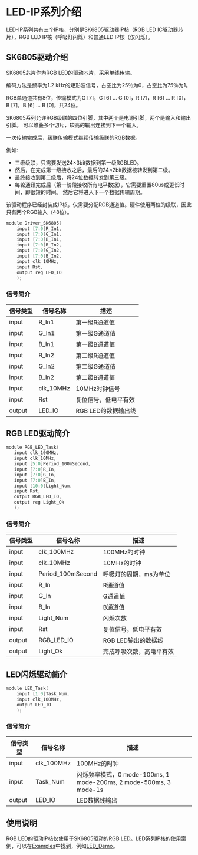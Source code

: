 # LED-IP系列介绍

LED-IP系列共有三个IP核，分别是SK6805驱动器IP核（RGB LED IC驱动器芯片），RGB LED IP核（呼吸灯闪烁）和普通LED IP核（仅闪烁）。

## SK6805驱动介绍

SK6805芯片作为RGB LED的驱动芯片，采用单线传输。

编码方法是频率为1.2 kHz的矩形波信号，占空比为25％为0，占空比为75％为1。

RGB单通道共有8位，传输模式为G [7]，G [6] ... G [0]，R [7]，R [6] ... R [0]， B [7]，B [6] ... B [0]，共24位。

SK6805系列允许RGB级联的四位引脚，其中两个是电源引脚，两个是输入和输出引脚。 可以堆叠多个切片，较高的输出连接到下一个输入。

一次传输完成后，级联传输模式继续传输级联的RGB数据。

例如:

* 三级级联，只需要发送24×3bit数据到第一级RGBLED。
* 然后，在完成第一级接收之后，最后的24×2bit数据被转发到第二级。
* 最终接收到第二级后，将24位数据转发到第三级。
* 每轮通讯完成后（第一阶段接收所有电平数据），它需要重置80us或更长时间，即很短的时间。 然后它将进入下一个数据传输周期。

该驱动程序已经封装成IP核，仅需要分配RGB通道值。硬件使用两位的级联，因此只有两个RGB输入（48位）。

```c
module Driver_SK6805(
    input [7:0]R_In1,
    input [7:0]G_In1,
    input [7:0]B_In1,
    input [7:0]R_In2,
    input [7:0]G_In2,
    input [7:0]B_In2,
    input clk_10MHz,
    input Rst,
    output reg LED_IO
    );
```

### 信号简介
  
| **信号类型**    | **信号名称**    | **描述** |
| ----------- | ----------- | -------- |
| input | R_In1           | 第一级R通道值 |
| input | G_In1           | 第一级G通道值 |
| input | B_In1           | 第一级B通道值 |
| input | R_In2           | 第二级R通道值 |
| input | G_In2           | 第二级G通道值 |
| input | B_In2           | 第二级B通道值 |
| input | clk_10MHz       | 10MHz时钟信号 |
| input | Rst             | 复位信号，低电平有效   |
| output | LED_IO          | RGB LED的数据输出线  |

## RGB LED驱动简介

```c
module RGB_LED_Task(
   input clk_100MHz,
   input clk_10MHz,
   input [5:0]Period_100mSecond,
   input [7:0]R_In,
   input [7:0]G_In,
   input [7:0]B_In,
   input [10:0]Light_Num,
   input Rst,
   output RGB_LED_IO,
   output reg Light_Ok
   );
```

### 信号简介
  
| **信号类型**    | **信号名称**    | **描述** |
| ----------- | ----------- | -------- |
| input | clk_100MHz  | 100MHz的时钟 |
| input | clk_10MHz   | 10MHz的时钟  |
| input | Period_100mSecond   | 呼吸灯的周期，ms为单位  |
| input | R_In        | R通道值      |
| input | G_In        | G通道值      |
| input | B_In        | B通道值      |
| input | Light_Num   | 闪烁次数  |
| input | Rst         | 复位信号，低电平有效  |
| output | RGB_LED_IO  | RGB LED输出的数据线  |
| output | Light_Ok    | 完成呼吸次数，高电平有效  |

## LED闪烁驱动简介

```c
module LED_Task(  
    input [1:0]Task_Num,
    input clk_100MHz,
    output LED_IO
    );
```

### 信号简介
  
| **信号类型**    | **信号名称**    | **描述** |
| ----------- | ----------- | -------- |
| input | clk_100MHz  | 100MHz的时钟 |
| input | Task_Num   | 闪烁频率模式，0 mode-100ms, 1 mode-200ms, 2 mode-500ms, 3 mode-1s  |
| output | LED_IO     | LED数据线输出  |

## 使用说明

RGB LED的驱动IP核仅使用于SK6805驱动的RGB LED。LED系列IP核的使用案例，可以在[Examples](/Examples)中找到，例如[LED_Demo](/Examples/FPGA/4.Module-Interface/LED)。

